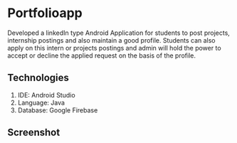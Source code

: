 # Portfolioapp

Developed a linkedIn type Android Application for students to post projects, internship postings and also maintain a good profile. Students can also apply on this intern or projects postings and admin will hold the power to accept or decline the applied request on the basis of the profile.

## Technologies
1. IDE: Android Studio
2. Language: Java
3. Database: Google Firebase

## Screenshot


